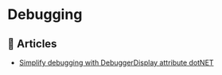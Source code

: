 # Debugging

## 📕 Articles
- [Simplify debugging with DebuggerDisplay attribute dotNET](https://www.code4it.dev/blog/debuggerdisplay-attribute)